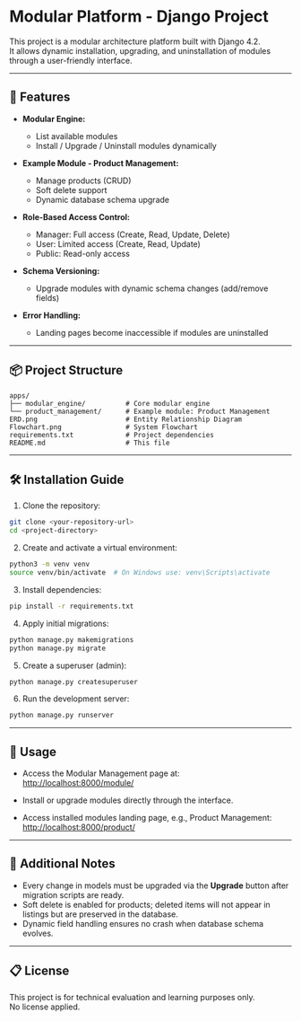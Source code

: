# Modular Platform - Django Project

This project is a modular architecture platform built with Django 4.2.  
It allows dynamic installation, upgrading, and uninstallation of modules through a user-friendly interface.

---

## 🚀 Features

- **Modular Engine:**
  - List available modules
  - Install / Upgrade / Uninstall modules dynamically

- **Example Module - Product Management:**
  - Manage products (CRUD)
  - Soft delete support
  - Dynamic database schema upgrade

- **Role-Based Access Control:**
  - Manager: Full access (Create, Read, Update, Delete)
  - User: Limited access (Create, Read, Update)
  - Public: Read-only access

- **Schema Versioning:**
  - Upgrade modules with dynamic schema changes (add/remove fields)

- **Error Handling:**
  - Landing pages become inaccessible if modules are uninstalled

---

## 📦 Project Structure

```
apps/
├── modular_engine/          # Core modular engine
└── product_management/      # Example module: Product Management
ERD.png                      # Entity Relationship Diagram
Flowchart.png                # System Flowchart
requirements.txt             # Project dependencies
README.md                    # This file
```

---

## 🛠️ Installation Guide

1. Clone the repository:

```bash
git clone <your-repository-url>
cd <project-directory>
```

2. Create and activate a virtual environment:

```bash
python3 -m venv venv
source venv/bin/activate  # On Windows use: venv\Scripts\activate
```

3. Install dependencies:

```bash
pip install -r requirements.txt
```

4. Apply initial migrations:

```bash
python manage.py makemigrations
python manage.py migrate
```

5. Create a superuser (admin):

```bash
python manage.py createsuperuser
```

6. Run the development server:

```bash
python manage.py runserver
```

---

## 🧩 Usage

- Access the Modular Management page at:  
  [http://localhost:8000/module/](http://localhost:8000/module/)

- Install or upgrade modules directly through the interface.

- Access installed modules landing page, e.g., Product Management:  
  [http://localhost:8000/product/](http://localhost:8000/product/)

---

## 📑 Additional Notes

- Every change in models must be upgraded via the **Upgrade** button after migration scripts are ready.
- Soft delete is enabled for products; deleted items will not appear in listings but are preserved in the database.
- Dynamic field handling ensures no crash when database schema evolves.

---

## 📋 License

This project is for technical evaluation and learning purposes only.  
No license applied.